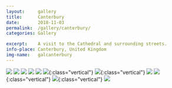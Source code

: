 ```yaml
---
layout:		gallery
title:		Canterbury
date:		2018-11-03
permalink: 	/gallery/canterbury/
categories:	Gallery

excerpt: 	A visit to the Cathedral and surrounding streets.
info-place: Canterbury, United Kingdom
img-name:	galcanterbury
---
```


<div class="gallery-{{ page.layout }}" markdown="1">

![]({{site.url}}/assets{{page.permalink}}{{page.img-name}}31.jpg)
![]({{site.url}}/assets{{page.permalink}}{{page.img-name}}33.jpg)
![]({{site.url}}/assets{{page.permalink}}{{page.img-name}}32.jpg)
![]({{site.url}}/assets{{page.permalink}}{{page.img-name}}35.jpg)
![]({{site.url}}/assets{{page.permalink}}{{page.img-name}}36.jpg)
![]({{site.url}}/assets{{page.permalink}}{{page.img-name}}34.jpg){:class="vertical"}
![]({{site.url}}/assets{{page.permalink}}{{page.img-name}}37.jpg){:class="vertical"}
![]({{site.url}}/assets{{page.permalink}}{{page.img-name}}38.jpg)
![]({{site.url}}/assets{{page.permalink}}{{page.img-name}}39.jpg){:class="vertical"}
![]({{site.url}}/assets{{page.permalink}}{{page.img-name}}40.jpg){:class="vertical"}
![]({{site.url}}/assets{{page.permalink}}{{page.img-name}}41.jpg)

</div>
